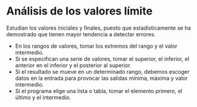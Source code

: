 # Análisis de los valores límite
Estudian los valores iniciales y finales, puesto que estadísticamente se ha demostrado que tienen mayor tendencia a detectar errores.
- En los rangos de valores, tomar los extremos del rango y el valor intermedio.
- Si se especifican una serie de valores, tomar el superior, el inferior, el anterior en el inferior y el posterior al superior.
- Si el resultado se mueve en un determinado rango, debemos escoger datos en la entrada para provocar las salidas mínima, máxima y valor intermedio.
- Si el programa elige una lista o tabla, tomar el elemento primero, el último y el intermedio.